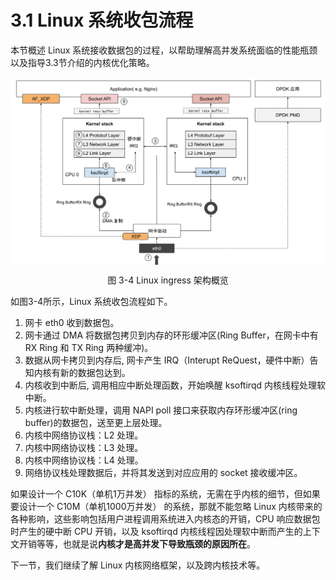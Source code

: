 # 3.1 Linux 系统收包流程

本节概述 Linux 系统接收数据包的过程，以帮助理解高并发系统面临的性能瓶颈以及指导3.3节介绍的内核优化策略。

<div  align="center">
	<img src="../assets/networking.svg" width="650"  align=center />
	<p>图 3-4 Linux ingress 架构概览 </p>
</div>

如图3-4所示，Linux 系统收包流程如下。

1. 网卡 eth0 收到数据包。
2. 网卡通过 DMA 将数据包拷贝到内存的环形缓冲区(Ring Buffer，在网卡中有 RX Ring 和 TX Ring 两种缓冲)。
3. 数据从网卡拷贝到内存后, 网卡产生 IRQ（Interupt ReQuest，硬件中断）告知内核有新的数据包达到。
4. 内核收到中断后, 调用相应中断处理函数，开始唤醒 ksoftirqd 内核线程处理软中断。
5. 内核进行软中断处理，调用 NAPI poll 接口来获取内存环形缓冲区(ring buffer)的数据包，送至更上层处理。
6. 内核中网络协议栈：L2 处理。
7. 内核中网络协议栈：L3 处理。
8. 内核中网络协议栈：L4 处理。
9. 网络协议栈处理数据后，并将其发送到对应应用的 socket 接收缓冲区。

如果设计一个 C10K（单机1万并发） 指标的系统，无需在乎内核的细节，但如果要设计一个 C10M（单机1000万并发） 的系统，那就不能忽略 Linux 内核带来的各种影响，这些影响包括用户进程调用系统进入内核态的开销，CPU 响应数据包时产生的硬中断 CPU 开销，以及 ksoftirqd 内核线程因处理软中断而产生的上下文开销等等，也就是说**内核才是高并发下导致瓶颈的原因所在**。



下一节，我们继续了解 Linux 内核网络框架，以及跨内核技术等。